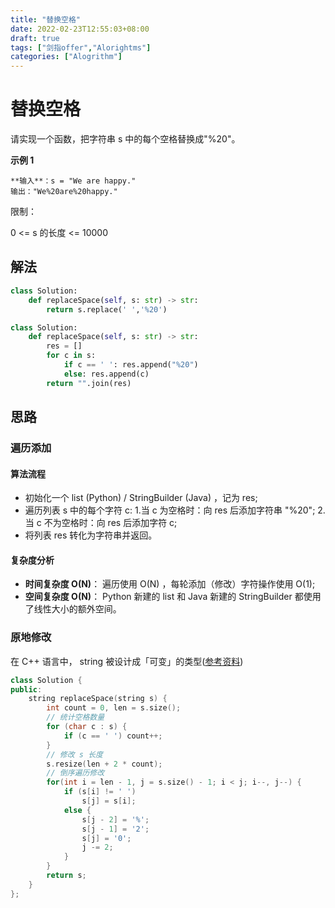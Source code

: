 ```yaml
---
title: "替换空格"
date: 2022-02-23T12:55:03+08:00
draft: true
tags: ["剑指offer","Alorightms"]
categories: ["Alogrithm"]
---
```


# 替换空格

请实现一个函数，把字符串 s 中的每个空格替换成"%20"。

**示例 1**

```
**输入**：s = "We are happy."
输出："We%20are%20happy."
```

限制：

0 <= s 的长度 <= 10000

## 解法

```python
class Solution:
    def replaceSpace(self, s: str) -> str:
        return s.replace(' ','%20')
```

```python
class Solution:
    def replaceSpace(self, s: str) -> str:
        res = []
        for c in s:
            if c == ' ': res.append("%20")
            else: res.append(c)
        return "".join(res)
```

## 思路

### 遍历添加

#### 算法流程

- 初始化一个 list (Python) / StringBuilder (Java) ，记为 res;
- 遍历列表 s 中的每个字符 c:
1.当 c 为空格时：向 res 后添加字符串 "%20";
2.当 c 不为空格时：向 res 后添加字符 c;
- 将列表 res 转化为字符串并返回。

#### 复杂度分析

- **时间复杂度 O(N)**： 遍历使用 O(N) ，每轮添加（修改）字符操作使用 O(1);
- **空间复杂度 O(N)**： Python 新建的 list 和 Java 新建的 StringBuilder 都使用了线性大小的额外空间。


### 原地修改
在 C++ 语言中， string 被设计成「可变」的类型([参考资料](https://stackoverflow.com/questions/28442719/are-c-strings-mutable-unlike-java-strings))

```cpp
class Solution {
public:
    string replaceSpace(string s) {
        int count = 0, len = s.size();
        // 统计空格数量
        for (char c : s) {
            if (c == ' ') count++;
        }
        // 修改 s 长度
        s.resize(len + 2 * count);
        // 倒序遍历修改
        for(int i = len - 1, j = s.size() - 1; i < j; i--, j--) {
            if (s[i] != ' ')
                s[j] = s[i];
            else {
                s[j - 2] = '%';
                s[j - 1] = '2';
                s[j] = '0';
                j -= 2;
            }
        }
        return s;
    }
};

```